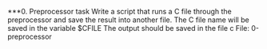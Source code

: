 ***0. Preprocessor task
Write a script that runs a C file through the preprocessor and save the result into another file.
    The C file name will be saved in the variable $CFILE
    The output should be saved in the file c
 File: 0-preprocessor
